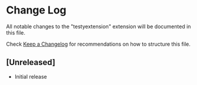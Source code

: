 # Change Log

All notable changes to the "testyextension" extension will be documented in this file.

Check [Keep a Changelog](http://keepachangelog.com/) for recommendations on how to structure this file.

## [Unreleased]

- Initial release